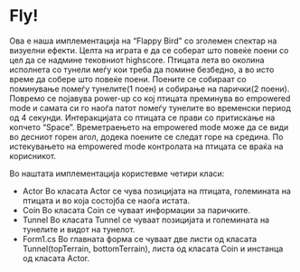 # Fly!
Ова е наша имплементација на “Flappy Bird” со зголемен спектар на визуелни ефекти. Целта на играта е да се соберат што повеќе поени со цел да се надмине тековниот highscore. Птицата лета во околина исполнета со тунели меѓу кои треба да помине безбедно, а во исто време да собере што повеќе поени. Поените се собираат со поминување помеѓу тунелите(1 поен) и собирање на парички(2 поени). Повремо се појавува power-up со кој птицата преминува во empowered mode и самата си го наоѓа патот помеѓу тунелите во временски период од 4 секунди. Интеракцијата со птицата се прави со притискање на копчето “Space”. Времетраењето на empowered mode може да се види во десниот горен агол, додека поените се следат горе на средина. По истекувањето на empowered mode контролата на птицата се враќа на корисникот.

Во наштата имплементација користевме четири класи:

* Actor
Во класата Actor се чува позицијата на птицата, големината на птицата и во која состојба се наоѓа истата.
* Coin
Во класата Coin се чуваат информации за паричките.
* Tunnel
Во класата Tunnel се чуваат позицијата и големината на тунелите и видот на тунелот.
* Form1.cs
Во главната форма се чуваат две листи од класата Tunnel(topTerrain, bottomTerrain), листа од класата Coin и инстанца од класата Actor.
